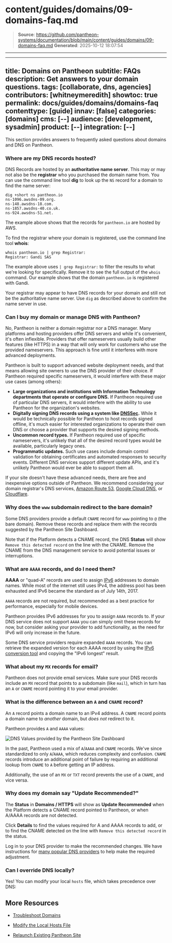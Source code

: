 # content/guides/domains/09-domains-faq.md

> **Source**: https://github.com/pantheon-systems/documentation/blob/main/content/guides/domains/09-domains-faq.md
> **Generated**: 2025-10-12 18:07:54

---

---
title: Domains on Pantheon
subtitle: FAQs
description: Get answers to your domain questions.
tags: [collaborate, dns, agencies]
contributors: [whitneymeredith]
showtoc: true
permalink: docs/guides/domains/domains-faq
contenttype: [guide]
innav: [false]
categories: [domains]
cms: [--]
audience: [development, sysadmin]
product: [--]
integration: [--]
---

This section provides answers to frequently asked questions about domains and DNS on Pantheon.

### Where are my DNS records hosted?

DNS Records are hosted by an **authoritative name server**. This may or may not also be the **registrar** who you purchased the domain name from. You can use the command line tool **dig** to look up the `NS` record for a domain to find the name server:

```bash{outputLines:2-5}
dig +short ns pantheon.io
ns-1096.awsdns-09.org.
ns-148.awsdns-18.com.
ns-1857.awsdns-40.co.uk.
ns-924.awsdns-51.net.
```

The example above shows that the records for `pantheon.io` are hosted by AWS.

To find the registrar where your domain is registered, use the command line tool **whois**:

```bash{outputLines:2}
whois pantheon.io | grep Registrar:
Registrar: Gandi SAS
```

The example above uses `| grep Registrar:` to filter the results to what we're looking for specifically. Remove it to see the full output of the `whois` command. Our example shows that the domain `pantheon.io` is registered with Gandi.

<Alert title="Note" type="info">

Your registrar may appear to have DNS records for your domain and still not be the authoritative name server. Use `dig` as described above to confirm the name server in use.

</Alert>

### Can I buy my domain or manage DNS with Pantheon?

No, Pantheon is neither a domain registrar nor a DNS manager. Many platforms and hosting providers offer DNS servers and while it's convenient, it's often inflexible. Providers that offer nameservers usually build other features (like HTTPS) in a way that will only work for customers who use the provided nameservers. This approach is fine until it interferes with more advanced deployments.

<Accordion title="Learn More" id="nameservers-drop" icon="lightbulb">

Pantheon is built to support advanced website deployment needs, and that means allowing site owners to use the DNS provider of their choice. If Pantheon required specific nameservers, it would interfere with these major use cases (among others):

* **Large organizations and institutions with Information Technology departments that operate or configure DNS.** If Pantheon required use of particular DNS servers, it would interfere with the ability to use Pantheon for the organization's websites.
* **Digitally signing DNS records using a system like [DNSSec](https://en.wikipedia.org/wiki/Domain_Name_System_Security_Extensions).** While it would be technically possible for Pantheon to host records signed offline, it's much easier for interested organizations to operate their own DNS or choose a provider that supports the desired signing methods.
* **Uncommon record types.** If Pantheon required use of specific nameservers, it's unlikely that all of the desired record types would be available, particularly legacy ones.
* **Programmatic updates.** Such use cases include domain control validation for obtaining certificates and automated responses to security events. Different DNS services support different update APIs, and it's unlikely Pantheon would ever be able to support them all.

If your site doesn't have these advanced needs, there are free and inexpensive options outside of Pantheon. We recommend considering your domain registrar's DNS services, [Amazon Route 53](https://aws.amazon.com/route53/), [Google Cloud DNS](https://cloud.google.com/dns/), or [Cloudflare](https://woorkup.com/cloudflare-dns/).

</Accordion>

### Why does the `www` subdomain redirect to the bare domain?

Some DNS providers provide a default `CNAME` record for `www` pointing to `@` (the bare domain). Remove these records and replace them with the records suggested by the Pantheon Site Dashboard.

Note that if the Platform detects a CNAME record, the DNS **Status** will show `Remove this detected record` on the line with the CNAME. Remove the CNAME from the DNS management service to avoid potential issues or interruptions.

### What are `AAAA` records, and do I need them?

**AAAA** or "quad-A" records are used to assign [IPv6](https://en.wikipedia.org/wiki/IPv6) addresses to domain names. While most of the internet still uses IPv4, the address pool has been exhausted and IPv6 became the standard as of July 14th, 2017.

`AAAA` records are not required, but recommended as a best practice for performance, especially for mobile devices.

Pantheon provides IPv6 addresses for you to assign `AAAA` records to. If your DNS service does not support `AAAA` you can simply omit these records for now, but consider asking your provider to add functionality, as the need for IPv6 will only increase in the future.

Some DNS service providers require expanded `AAAA` records. You can retrieve the expanded version for each AAAA record by using the [IPv6 conversion tool](http://ipv6-literal.com/) and copying the "IPv6 longest" result.

### What about my `MX` records for email?

Pantheon does not provide email services. Make sure your DNS records include an `MX` record that points to a subdomain (like `mail`), which in turn has an `A` or `CNAME` record pointing it to your email provider.

### What is the difference between an `A` and `CNAME` record?

An `A` record points a domain name to an IPv4 address. A `CNAME` record points a domain name to *another* domain, but *does not* redirect to it.

Pantheon provides `A` and `AAAA` values:

![DNS Values provided by the Pantheon Site Dashboard](../../../images/dashboard/dns-values.png)

<Accordion title="Learn More" id="example-panel" icon="education">

In the past, Pantheon used a mix of  `A`/`AAAA` and `CNAME` records. We've since standardized to only `A`/`AAAA`, which reduces complexity and confusion. `CNAME` records introduce an additional point of failure by requiring an additional lookup from `CNAME` to `A` before getting an IP address.

Additionally, the use of an `MX` or `TXT` record prevents the use of a `CNAME`, and vice versa.

</Accordion>

### Why does my domain say "Update Recommended?"

The **Status** in **Domains / HTTPS** will show as <Icon icon="triangleExclamation" /> **Update Recommended** when the Platform detects a CNAME record pointed to Pantheon, or when A/AAAA records are not detected.

Click **Details** to find the values required for A and AAAA records to add, or to find the CNAME detected on the line with `Remove this detected record` in the status.

Log in to your DNS provider to make the recommended changes. We have instructions for [many popular DNS providers](/dns-providers) to help make the required adjustment.

### Can I override DNS locally?

Yes! You can modify your local `hosts` file, which takes precedence over DNS:

<Partial file="_hosts-file.md" />

## More Resources

- [Troubleshoot Domains](/guides/domains/troubleshooting)

- [Modify the Local Hosts File](/guides/domains/hosts-file)

- [Relaunch Existing Pantheon Site](/relaunch)
